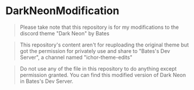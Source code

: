 # DarkNeonModification

> Please take note that this repository is for my modifications to the discord theme "Dark Neon" by Bates

> This repository's content aren't for reuploading the original theme but got the permission for privately use and share to "Bates's Dev Server", a channel named "ichor-theme-edits"

> Do not use any of the file in this repository to do anything except permission granted. You can find this modified version of Dark Neon in Bates's Dev Server.
